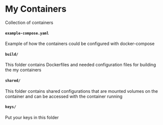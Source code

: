 # My Containers

Collection of containers

#### `example-compose.yaml`

Example of how the containers could be configured with docker-compose

#### `build/`

This folder contains Dockerfiles and needed configuration files for building the my containers

#### `shared/`

This folder contains shared configurations that are mounted volumes on the container and can be accessed with the container running

#### `keys/`

Put your keys in this folder
